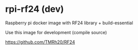 # rpi-rf24 (dev)
Raspberry pi docker image with RF24 library + build-essential

Use this image for development (compile source)

https://github.com/TMRh20/RF24
